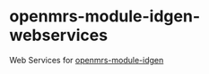 openmrs-module-idgen-webservices
================================

Web Services for [openmrs-module-idgen](https://github.com/openmrs/openmrs-module-idgen)
